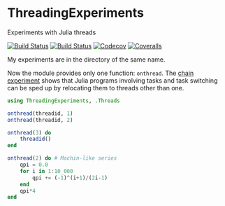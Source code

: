 # ThreadingExperiments

Experiments with Julia threads

[![Build Status](https://travis-ci.com/pbayer/ThreadingExperiments.jl.svg?branch=master)](https://travis-ci.com/pbayer/ThreadingExperiments.jl)
[![Build Status](https://ci.appveyor.com/api/projects/status/github/pbayer/ThreadingExperiments.jl?svg=true)](https://ci.appveyor.com/project/pbayer/ThreadingExperiments-jl)
[![Codecov](https://codecov.io/gh/pbayer/ThreadingExperiments.jl/branch/master/graph/badge.svg)](https://codecov.io/gh/pbayer/ThreadingExperiments.jl)
[![Coveralls](https://coveralls.io/repos/github/pbayer/ThreadingExperiments.jl/badge.svg?branch=master)](https://coveralls.io/github/pbayer/ThreadingExperiments.jl?branch=master)

My experiments are in the directory of the same name.

Now the module provides only one function: `onthread`. The [chain experiment](https://github.com/pbayer/ThreadingExperiments.jl/tree/master/experiments/chain) shows that Julia programs involving tasks and task switching can be sped up by relocating them to threads other than one.

```julia
using ThreadingExperiments, .Threads

onthread(threadid, 1)
onthread(threadid, 2)

onthread(3) do
    threadid()
end

onthread(2) do # Machin-like series
    qpi = 0.0
    for i in 1:10_000
        qpi += (-1)^(i+1)/(2i-1)
    end
    qpi*4
end
```
